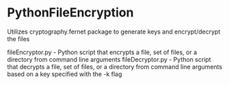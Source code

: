 # PythonFileEncryption

Utilizes cryptography.fernet package to generate keys and encrypt/decrypt the files

fileEncryptor.py - Python script that encrypts a file, set of files, or a directory from command line arguments
fileDecryptor.py - Python script that decrypts a file, set of files, or a directory from command line arguments based on a key specified with the -k flag 
